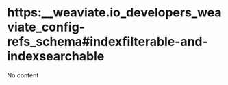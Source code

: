 # https:\_\_weaviate.io_developers_weaviate_config-refs_schema#indexfilterable-and-indexsearchable

No content
